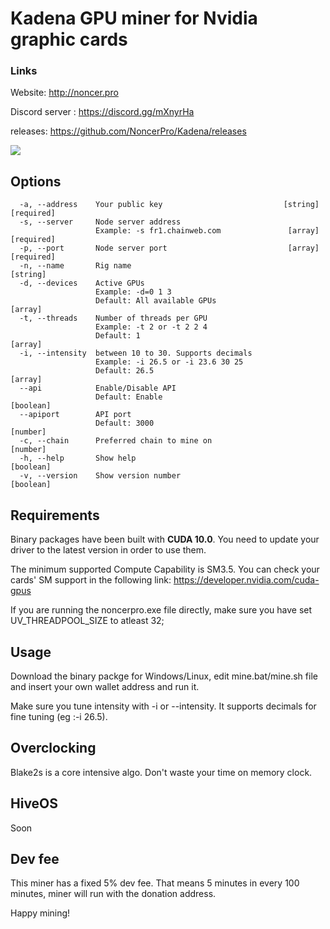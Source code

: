 # Kadena GPU miner for Nvidia graphic cards


### Links 

Website: http://noncer.pro

Discord server : https://discord.gg/mXnyrHa

releases: https://github.com/NoncerPro/Kadena/releases

![](https://img.shields.io/github/downloads/NoncerPro/Kadena/total.svg?style=plastic)

Options
------------------------------------------
```Options:
  -a, --address    Your public key                           [string] [required]
  -s, --server     Node server address
                   Example: -s fr1.chainweb.com               [array] [required]
  -p, --port       Node server port                           [array] [required]
  -n, --name       Rig name                                             [string]
  -d, --devices    Active GPUs
                   Example: -d=0 1 3
                   Default: All available GPUs                           [array]
  -t, --threads    Number of threads per GPU
                   Example: -t 2 or -t 2 2 4
                   Default: 1                                            [array]
  -i, --intensity  between 10 to 30. Supports decimals
                   Example: -i 26.5 or -i 23.6 30 25
                   Default: 26.5                                         [array]
  --api            Enable/Disable API
                   Default: Enable                                     [boolean]
  --apiport        API port
                   Default: 3000                                        [number]                 
  -c, --chain      Preferred chain to mine on                           [number]
  -h, --help       Show help                                           [boolean]
  -v, --version    Show version number                                 [boolean]
```

Requirements
------------------------------------------
Binary packages have been built with **CUDA 10.0**. You need to update your driver to the latest version in order to use them.

The minimum supported Compute Capability is SM3.5. You can check your cards' SM support in the following link:
https://developer.nvidia.com/cuda-gpus

If you are running the noncerpro.exe file directly, make sure you have set UV_THREADPOOL_SIZE to atleast 32;

Usage
------------------------------------------
Download the binary packge for Windows/Linux, edit mine.bat/mine.sh file and insert your own wallet address and run it.

Make sure you tune intensity with -i or --intensity. It supports decimals for fine tuning (eg :-i 26.5).
   
Overclocking
------------------------------------------
Blake2s is a core intensive algo. Don't waste your time on memory clock.

HiveOS
------------------------------------------
Soon

Dev fee
------------------------------------------
This miner has a fixed 5% dev fee. That means 5 minutes in every 100 minutes, miner will run with the donation address. 

Happy mining!
